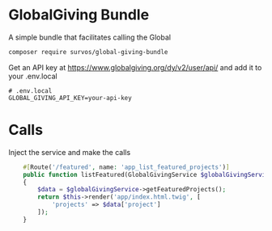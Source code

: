 # GlobalGiving Bundle

A simple bundle that facilitates calling the Global 

```bash
composer require survos/global-giving-bundle
```

Get an API key at https://www.globalgiving.org/dy/v2/user/api/ and add it to your .env.local

```
# .env.local
GLOBAL_GIVING_API_KEY=your-api-key
```

# Calls

Inject the service and make the calls

```php
    #[Route('/featured', name: 'app_list_featured_projects')]
    public function listFeatured(GlobalGivingService $globalGivingService): Response
    {
        $data = $globalGivingService->getFeaturedProjects();
        return $this->render('app/index.html.twig', [
            'projects' => $data['project']
        ]);
    }

```

